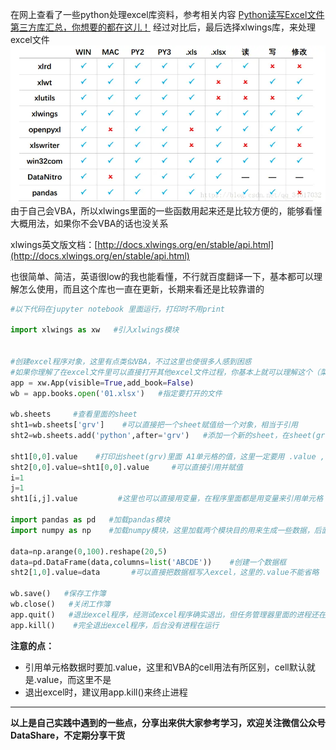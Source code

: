 在网上查看了一些python处理excel库资料，参考相关内容
[Python读写Excel文件第三方库汇总，你想要的都在这儿！](https://blog.csdn.net/qq_34617032/article/details/80433939)
经过对比后，最后选择xlwings库，来处理excel文件
![多库对比](./images/6641583-9be27ea0e6fb376f.webp)
由于自己会VBA，所以xlwings里面的一些函数用起来还是比较方便的，能够看懂大概用法，如果你不会VBA的话也没关系

xlwings英文版文档：[http://docs.xlwings.org/en/stable/api.html](http://docs.xlwings.org/en/stable/api.html)

也很简单、简洁，英语很low的我也能看懂，不行就百度翻译一下，基本都可以理解怎么使用，而且这个库也一直在更新，长期来看还是比较靠谱的

```python
#以下代码在jupyter notebook 里面运行，打印时不用print

import xlwings as xw   #引入xlwings模块


#创建excel程序对象，这里有点类似VBA，不过这里也使很多人感到困惑
#如果你理解了在excel文件里可以直接打开其他excel文件过程，你基本上就可以理解这个（菜单文件---打开）
app = xw.App(visible=True,add_book=False) 
wb = app.books.open('01.xlsx')   #指定要打开的文件

wb.sheets     #查看里面的sheet
sht1=wb.sheets['grv']    #可以直接把一个sheet赋值给一个对象，相当于引用
sht2=wb.sheets.add('python',after='grv')   #添加一个新的sheet，在sheet(grv)后面，并命名为python

sht1[0,0].value    #打印出sheet(grv)里面 A1单元格的值，这里一定要用 .value ,与vba里面的cells（1,1）有所区别，但这里相对VBA引用相对更方便，模块里面对应excel的行、列均从0开始，这与python里面其他序列下标保持一致
sht2[0,0].value=sht1[0,0].value     #可以直接引用并赋值
i=1
j=1
sht1[i,j].value         #这里也可以直接用变量，在程序里面都是用变量来引用单元格

import pandas as pd   #加载pandas模块
import numpy as np    #加载numpy模块，这里加载两个模块目的用来生成一些数据，后面数据可以直接写入excel，不用pd.to_excel

data=np.arange(0,100).reshape(20,5)
data=pd.DataFrame(data,columns=list('ABCDE'))    #创建一个数据框
sht2[1,0].value=data       #可以直接把数据框写入excel，这里的.value不能省略

wb.save()   #保存工作簿
wb.close()   #关闭工作簿
app.quit()   #退出excel程序，经测试excel程序确实退出，但任务管理器里面的进程还在运行，并没有完全退出，此处建议用下面的kill
app.kill()    #完全退出excel程序，后台没有进程在运行
```

**注意的点：**
- 引用单元格数据时要加.value，这里和VBA的cell用法有所区别，cell默认就是.value，而这里不是
- 退出excel时，建议用app.kill()来终止进程

**************************************************************************
**以上是自己实践中遇到的一些点，分享出来供大家参考学习，欢迎关注微信公众号DataShare，不定期分享干货**


